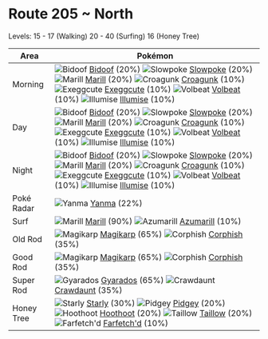 # Route 205 ~ North
Levels: 15 - 17 (Walking) 20 - 40 (Surfing) 16 (Honey Tree)

Area       | Pokémon
---        | ---
Morning    | ![][399]  [Bidoof] (20%) ![][079]  [Slowpoke] (20%) ![][183]  [Marill] (20%)  ![][453]  [Croagunk] (10%) ![][102]  [Exeggcute] (10%) ![][313]  [Volbeat] (10%)  ![][314]  [Illumise] (10%)
Day        | ![][399]  [Bidoof] (20%) ![][079]  [Slowpoke] (20%) ![][183]  [Marill] (20%)  ![][453]  [Croagunk] (10%) ![][102]  [Exeggcute] (10%) ![][313]  [Volbeat] (10%)  ![][314]  [Illumise] (10%)
Night      | ![][399]  [Bidoof] (20%) ![][079]  [Slowpoke] (20%) ![][183]  [Marill] (20%)  ![][453]  [Croagunk] (10%) ![][102]  [Exeggcute] (10%) ![][313]  [Volbeat] (10%)  ![][314]  [Illumise] (10%)
Poké Radar | ![][193]  [Yanma] (22%)
Surf       | ![][183]  [Marill] (90%) ![][184]  [Azumarill] (10%)
Old Rod    | ![][129]  [Magikarp] (65%) ![][341]  [Corphish] (35%)
Good Rod   | ![][129]  [Magikarp] (65%) ![][341]  [Corphish] (35%)
Super Rod  | ![][130]  [Gyarados] (65%) ![][342]  [Crawdaunt] (35%)
Honey Tree | ![][396]  [Starly] (30%) ![][016]  [Pidgey] (20%) ![][163]  [Hoothoot] (20%)  ![][276]  [Taillow] (20%) ![][083]  [Farfetch'd] (10%)


[016]: https://raw.githubusercontent.com/PokeAPI/sprites/master/sprites/pokemon/16.png "Pidgey"
[079]: https://raw.githubusercontent.com/PokeAPI/sprites/master/sprites/pokemon/79.png "Slowpoke"
[083]: https://raw.githubusercontent.com/PokeAPI/sprites/master/sprites/pokemon/83.png "Farfetch'd"
[102]: https://raw.githubusercontent.com/PokeAPI/sprites/master/sprites/pokemon/102.png "Exeggcute"
[129]: https://raw.githubusercontent.com/PokeAPI/sprites/master/sprites/pokemon/129.png "Magikarp"
[130]: https://raw.githubusercontent.com/PokeAPI/sprites/master/sprites/pokemon/130.png "Gyarados"
[163]: https://raw.githubusercontent.com/PokeAPI/sprites/master/sprites/pokemon/163.png "Hoothoot"
[183]: https://raw.githubusercontent.com/PokeAPI/sprites/master/sprites/pokemon/183.png "Marill"
[184]: https://raw.githubusercontent.com/PokeAPI/sprites/master/sprites/pokemon/184.png "Azumarill"
[193]: https://raw.githubusercontent.com/PokeAPI/sprites/master/sprites/pokemon/193.png "Yanma"
[276]: https://raw.githubusercontent.com/PokeAPI/sprites/master/sprites/pokemon/276.png "Taillow"
[313]: https://raw.githubusercontent.com/PokeAPI/sprites/master/sprites/pokemon/313.png "Volbeat"
[314]: https://raw.githubusercontent.com/PokeAPI/sprites/master/sprites/pokemon/314.png "Illumise"
[341]: https://raw.githubusercontent.com/PokeAPI/sprites/master/sprites/pokemon/341.png "Corphish"
[342]: https://raw.githubusercontent.com/PokeAPI/sprites/master/sprites/pokemon/342.png "Crawdaunt"
[396]: https://raw.githubusercontent.com/PokeAPI/sprites/master/sprites/pokemon/396.png "Starly"
[399]: https://raw.githubusercontent.com/PokeAPI/sprites/master/sprites/pokemon/399.png "Bidoof"
[453]: https://raw.githubusercontent.com/PokeAPI/sprites/master/sprites/pokemon/453.png "Croagunk"
[Pidgey]: /pokemon_changes/016.md
[Slowpoke]: /pokemon_changes/079.md
[Farfetch'd]: /pokemon_changes/083.md
[Exeggcute]: /pokemon_changes/102.md
[Magikarp]: /pokemon_changes/129.md
[Gyarados]: /pokemon_changes/130.md
[Hoothoot]: /pokemon_changes/163.md
[Marill]: /pokemon_changes/183.md
[Azumarill]: /pokemon_changes/184.md
[Yanma]: /pokemon_changes/193.md
[Taillow]: /pokemon_changes/276.md
[Volbeat]: /pokemon_changes/313.md
[Illumise]: /pokemon_changes/314.md
[Corphish]: /pokemon_changes/341.md
[Crawdaunt]: /pokemon_changes/342.md
[Starly]: /pokemon_changes/396.md
[Bidoof]: /pokemon_changes/399.md
[Croagunk]: /pokemon_changes/453.md
